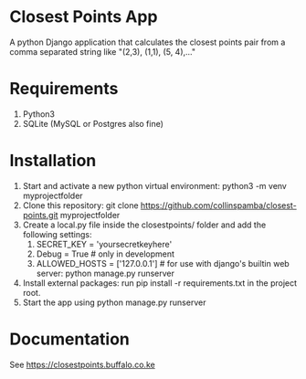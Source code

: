 # Closest Points App
A python Django application that calculates the closest points pair from a comma separated string like "(2,3), (1,1), (5, 4),..."

# Requirements
1. Python3
2. SQLite (MySQL or Postgres also fine)

# Installation
1. Start and activate a new python virtual environment: python3 -m venv myprojectfolder
2. Clone this repository: git clone https://github.com/collinspamba/closest-points.git myprojectfolder
3. Create a local.py file inside the closestpoints/ folder and add the following settings:
    1. SECRET_KEY = 'yoursecretkeyhere'
    2. Debug = True # only in development
    2. ALLOWED_HOSTS = ['127.0.0.1'] # for use with django's builtin web server: python manage.py runserver
4. Install external packages: run pip install -r requirements.txt in the project root.
5. Start the app using python manage.py runserver

# Documentation
See https://closestpoints.buffalo.co.ke

